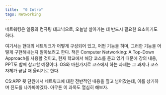 ```yaml
---
title:  "0 Intro"
tags: Networking
---
```


네트워킹은 일종의 컴퓨팅 테크닉으로, 오늘날 살아가는 데 반드시 필요한 요소이기도 하다.

여기서는 현대의 네트워크가 어떻게 구성되어 있고, 어떤 기능을 하며, 그러한 기능을 어떻게 구현해내는지 알아보려고 한다. 책은 Computer Networking: A Top-Down Approach를 사용할 것이고, 현재 학교에서 해당 코스를 듣고 있기 때문에 강의 내용, PPT도 함께 참고할 예정이다. OS와 마찬가지로 코스에서 하는 과제는 그 과제나 코스 자체가 끝날 때 올리기로 한다.

CS:APP 뒷 단원에서 네트워크에 대한 전반적인 내용을 짚고 넘어갔는데, 이를 상기하며 진도를 나가봐야겠다. 아무튼 이 과목도 열심히 해보자.


